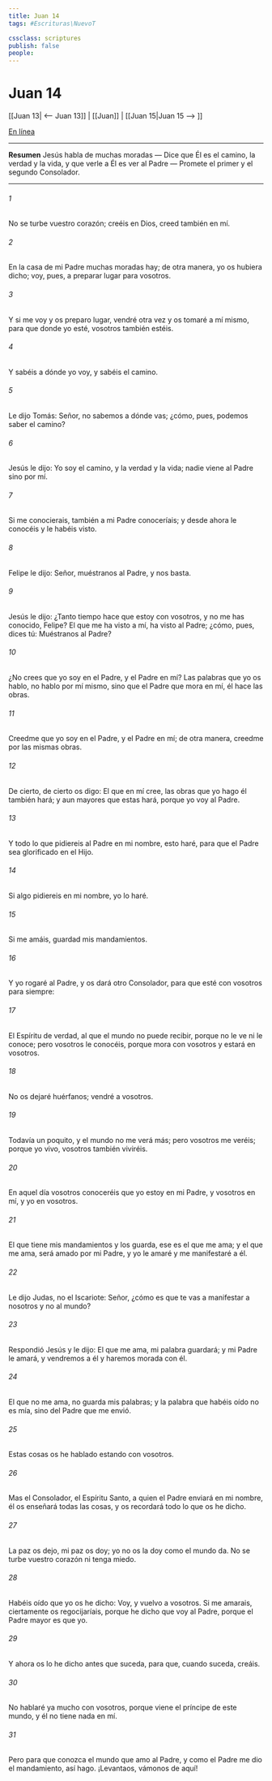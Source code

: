 ```yaml
---
title: Juan 14
tags: #Escrituras\NuevoT

cssclass: scriptures
publish: false
people:
---
```


# Juan 14
[[Juan 13| <-- Juan 13]] | [[Juan]] | [[Juan 15|Juan 15 --> ]]

[En línea](https://churchofjesuschrist.org/study/scriptures/nt/john/14?lang=spa)

---
__Resumen__
Jesús habla de muchas moradas — Dice que Él es el camino, la verdad y la vida, y que verle a Él es ver al Padre — Promete el primer y el segundo Consolador.

---
###### 1 
No se turbe vuestro corazón; creéis en Dios, creed también en mí.

###### 2 
En la casa de mi Padre muchas moradas hay; de otra manera, yo os  hubiera dicho; voy, pues, a preparar lugar para vosotros.

###### 3 
Y si me voy y os preparo lugar, vendré otra vez y os tomaré a mí mismo, para que donde yo esté, vosotros también estéis.

###### 4 
Y sabéis a dónde yo voy, y sabéis el camino.

###### 5 
Le dijo Tomás: Señor, no sabemos a dónde vas; ¿cómo, pues, podemos saber el camino?

###### 6 
Jesús le dijo: Yo soy el camino, y la verdad y la vida; nadie viene al Padre sino por mí.

###### 7 
Si me conocierais, también a mi Padre conoceríais; y desde ahora le conocéis y le habéis visto.

###### 8 
Felipe le dijo: Señor, muéstranos al Padre, y nos basta.

###### 9 
Jesús le dijo: ¿Tanto tiempo hace que estoy con vosotros, y no me has conocido, Felipe? El que me ha visto a mí, ha visto al Padre; ¿cómo, pues, dices tú: Muéstranos al Padre?

###### 10 
¿No crees que yo soy en el Padre, y el Padre en mí? Las palabras que yo os hablo, no  hablo por mí mismo, sino que el Padre que mora en mí, él hace las obras.

###### 11 
Creedme que yo soy en el Padre, y el Padre en mí; de otra manera, creedme por las mismas obras.

###### 12 
De cierto, de cierto os digo: El que en mí cree, las obras que yo hago él también  hará; y aun mayores que estas hará, porque yo voy al Padre.

###### 13 
Y todo lo que pidiereis al Padre en mi nombre, esto haré, para que el Padre sea glorificado en el Hijo.

###### 14 
Si algo pidiereis en mi nombre, yo lo haré.

###### 15 
Si me amáis, guardad mis mandamientos.

###### 16 
Y yo rogaré al Padre, y os dará otro Consolador, para que esté con vosotros para siempre:

###### 17 
El Espíritu de verdad, al que el mundo no puede recibir, porque no le ve ni le conoce; pero vosotros le conocéis, porque mora con vosotros y estará en vosotros.

###### 18 
No os dejaré huérfanos; vendré a vosotros.

###### 19 
Todavía un poquito, y el mundo no me verá más; pero vosotros me veréis; porque yo vivo, vosotros también viviréis.

###### 20 
En aquel día vosotros conoceréis que yo estoy en mi Padre, y vosotros en mí, y yo en vosotros.

###### 21 
El que tiene mis mandamientos y los guarda, ese es el que me ama; y el que me ama, será amado por mi Padre, y yo le amaré y me manifestaré a él.

###### 22 
Le dijo Judas, no el Iscariote: Señor, ¿cómo es que te vas a manifestar a nosotros y no al mundo?

###### 23 
Respondió Jesús y le dijo: El que me ama, mi palabra guardará; y mi Padre le amará, y vendremos a él y haremos morada con él.

###### 24 
El que no me ama, no guarda mis palabras; y la palabra que habéis oído no es mía, sino del Padre que me envió.

###### 25 
Estas cosas os he hablado estando con vosotros.

###### 26 
Mas el Consolador, el Espíritu Santo, a quien el Padre enviará en mi nombre, él os enseñará todas las cosas, y os recordará todo lo que os he dicho.

###### 27 
La paz os dejo, mi paz os doy; yo no os la doy como el mundo  da. No se turbe vuestro corazón ni tenga miedo.

###### 28 
Habéis oído que yo os he dicho: Voy, y vuelvo a vosotros. Si me amarais, ciertamente os regocijaríais, porque he dicho que voy al Padre, porque el Padre mayor es que yo.

###### 29 
Y ahora os lo he dicho antes que suceda, para que, cuando suceda, creáis.

###### 30 
No hablaré ya mucho con vosotros, porque viene el príncipe de este mundo, y él no tiene nada en mí.

###### 31 
Pero para que conozca el mundo que amo al Padre, y como el Padre me dio el mandamiento, así hago. ¡Levantaos, vámonos de aquí!

